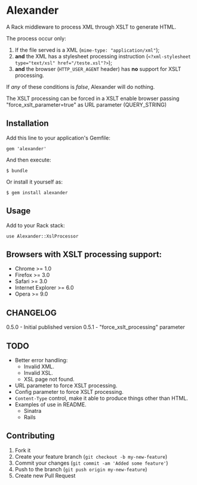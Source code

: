 # Alexander

A Rack middleware to process XML through XSLT to generate HTML.

The process occur only:

1. If the file served is a XML (`mime-type: "application/xml"`);
2. **and** the XML has a stylesheet processing instruction (`<?xml-stylesheet type="text/xsl" href="/teste.xsl"?>`);
3. **and** the browser (`HTTP_USER_AGENT` header) has **no** support for XSLT processing.

If *any* of these conditions is *false*, Alexander will do nothing.

The XSLT processing can be forced in a XSLT enable browser passing "force_xslt_parameter=true" as URL parameter (QUERY_STRING)

## Installation

Add this line to your application's Gemfile:

    gem 'alexander'

And then execute:

    $ bundle

Or install it yourself as:

    $ gem install alexander

## Usage

Add to your Rack stack:

    use Alexander::XslProcessor

## Browsers with XSLT processing support:

* Chrome &gt;= 1.0
* Firefox &gt;= 3.0
* Safari &gt;= 3.0
* Internet Explorer &gt;= 6.0
* Opera &gt;= 9.0

## CHANGELOG

0.5.0 - Initial published version
0.5.1 - "force_xslt_processing" parameter

## TODO
* Better error handling:
  * Invalid XML.
  * Invalid XSL.
  * XSL page not found.
* URL parameter to force XSLT processing.
* Config parameter to force XSLT processing.
* `Content-Type` control, make it able to produce things other than HTML.
* Examples of use in README.
  * Sinatra
  * Rails

## Contributing

1. Fork it
2. Create your feature branch (`git checkout -b my-new-feature`)
3. Commit your changes (`git commit -am 'Added some feature'`)
4. Push to the branch (`git push origin my-new-feature`)
5. Create new Pull Request
